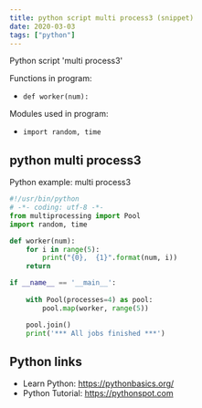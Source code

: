 ```yaml
---
title: python script multi process3 (snippet)
date: 2020-03-03
tags: ["python"]
---
```

Python script 'multi process3'

Functions in program: 
* `def worker(num):`

Modules used in program: 
* `import random, time`

## python multi process3

Python example: multi process3

```python
#!/usr/bin/python
# -*- coding: utf-8 -*-
from multiprocessing import Pool
import random, time

def worker(num):
    for i in range(5):
    	print("{0},  {1}".format(num, i))
    return

if __name__ == '__main__':
    
    with Pool(processes=4) as pool:
        pool.map(worker, range(5))

    pool.join()
    print('*** All jobs finished ***')

```

## Python links

- Learn Python: https://pythonbasics.org/
- Python Tutorial: https://pythonspot.com
